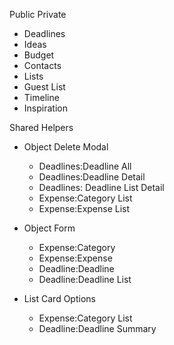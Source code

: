 Public
Private
* Deadlines
* Ideas
* Budget
* Contacts
* Lists
* Guest List
* Timeline
* Inspiration
  

Shared Helpers
* Object Delete Modal
  * Deadlines:Deadline All
  * Deadlines:Deadline Detail
  * Deadlines: Deadline List Detail
  * Expense:Category List
  * Expense:Expense List

* Object Form
    * Expense:Category
    * Expense:Expense
    * Deadline:Deadline
    * Deadline:Deadline List
* List Card Options
  * Expense:Category List
  * Deadline:Deadline Summary